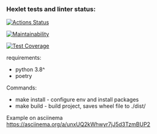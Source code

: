 ### Hexlet tests and linter status:
[![Actions Status](https://github.com/DizzyProtos/python-project-51/workflows/hexlet-check/badge.svg)](https://github.com/DizzyProtos/python-project-51/actions)

[![Maintainability](https://api.codeclimate.com/v1/badges/d887157330057a4422c5/maintainability)](https://codeclimate.com/github/DizzyProtos/python-project-51/maintainability)

[![Test Coverage](https://api.codeclimate.com/v1/badges/d887157330057a4422c5/test_coverage)](https://codeclimate.com/github/DizzyProtos/python-project-51/test_coverage)


requirements:
- python 3.8^
- poetry


Commands:
- make install - configure env and install packages
- make build - build project, saves wheel file to ./dist/


Example on asciinema
https://asciinema.org/a/unxUQ2kWhwyr7jJ5d3TzmBUP2
